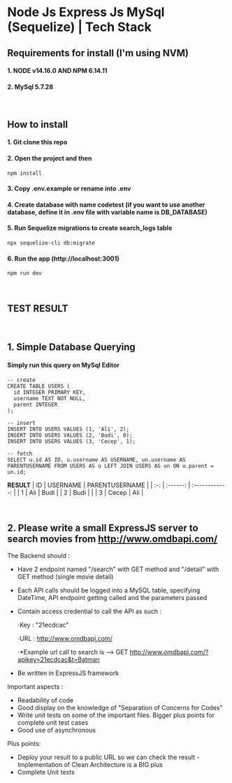 # Node Js Express Js MySql (Sequelize) | Tech Stack

## Requirements for install (I'm using NVM)

#### 1. NODE v14.16.0 AND NPM 6.14.11

#### 2. MySql 5.7.28

<br/>

## How to install

#### 1. Git clone this repo

#### 2. Open the project and then

```
npm install
```

#### 3. Copy .env.example or rename into .env

#### 4. Create database with name codetest (if you want to use another database, define it in .env file with variable name is DB_DATABASE)

#### 5. Run Sequelize migrations to create search_logs table

```
npx sequelize-cli db:migrate
```

#### 6. Run the app (http://localhost:3001)

```
npm run dev
```

<br/>

## TEST RESULT

<br />

## 1. Simple Database Querying

#### Simply run this query on MySql Editor

```
-- create
CREATE TABLE USERS (
  id INTEGER PRIMARY KEY,
  username TEXT NOT NULL,
  parent INTEGER
);

-- insert
INSERT INTO USERS VALUES (1, 'Ali', 2);
INSERT INTO USERS VALUES (2, 'Budi', 0);
INSERT INTO USERS VALUES (3, 'Cecep', 1);

-- fetch
SELECT u.id AS ID, u.username AS USERNAME, un.username AS PARENTUSERNAME FROM USERS AS u LEFT JOIN USERS AS un ON u.parent = un.id;
```

<b>RESULT</b>
| ID | USERNAME | PARENTUSERNAME |
| :-: | :------: | :------------: |
| 1 | Ali | Budi |
| 2 | Budi | |
| 3 | Cecep | Ali |

<br />

## 2. Please write a small ExpressJS server to search movies from http://www.omdbapi.com/

The Backend should :

- Have 2 endpoint named "/search" with GET method and "/detail" with GET method (single movie detail)
- Each API calls should be logged into a MySQL table, specifying DateTime, API endpoint getting called and the parameters passed
- Contain access credential to call the API as such :

  ⋅Key : "21ecdcac"

  ⋅URL : http://www.omdbapi.com/

  ⋅\*Example url call to search is --> GET http://www.omdbapi.com/?apikey=21ecdcac&t=Batman

- Be written in ExpressJS framework

Important aspects :

- Readability of code
- Good display on the knowledge of "Separation of Concerns for Codes"
- Write unit tests on some of the important files. Bigger plus points for complete unit test cases
- Good use of asynchronous

Plus points:

- Deploy your result to a public URL so we can check the result - Implementation of Clean Architecture is a BIG plus
- Complete Unit tests
